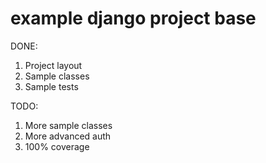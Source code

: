 # example django project base

DONE:
1. Project layout
2. Sample classes
3. Sample tests

TODO:
1. More sample classes
2. More advanced auth
3. 100% coverage
